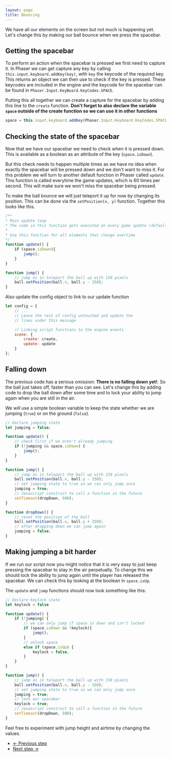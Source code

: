 ```yaml
---
layout: page
title: Bouncing
---
```


We have all our elements on the screen but not much is happening yet.
Let's change this by making our ball bounce when we press the spacebar.

## Getting the spacebar
To perform an action when the spacebar is pressed we first need to capture it. 
In Phaser we can get capture any key by calling `this.input.keyboard.addKey(key)`, with `key` the keycode of the required key.
This returns an object we can then use to check if the key is pressed.
These keycodes are included in the engine and the keycode for the spacebar can be found in `Phaser.Input.KeyBoard.KeyCodes.SPACE`.

Putting this all together we can create a capture for the spacebar by adding this line to the `create` function.
**Don't forget to also declare the variable `space` outside of the create function so we can use it in other functions**

```javascript
space = this.input.keyboard.addKey(Phaser.Input.Keyboard.KeyCodes.SPACE);
```

## Checking the state of the spacebar
Now that we have our spacebar we need to check when it is pressed down.
This is available as a boolean as an attribute of the key (`space.isDown`).

But this check needs to happen multiple times as we have no idea when exactly the spacebar will be pressed down and we don't want to miss it.
For this problem we will turn to another default function in Phaser called `update`.
This function is called everytime the game updates, which is 60 times per second. 
This will make sure we won't miss the spacebar being pressed.

To make the ball bounce we will just teleport it up for now by changing its position. 
This can be done via the `setPosition(x, y)` function.
Together this looks like this.

```javascript
/**
* Main update loop
* The code in this function gets executed on every game update (default 60 times per second)
*
* Use this function for all elements that change overtime
*/
function update() {
    if (space.isDown){
        jump();
    }
}

function jump() {
    // jump as in teleport the ball up with 150 pixels
    ball.setPosition(ball.x, ball.y - 150);
}
```
Also update the config object to link to our update function
```javascript
let config = {
    // ...
    // Leave the rest of config untouched and update the 
    // lines under this message

    // Linking script functions to the engine events
    scene: {
        create: create,
        update: update
    }
};
```

## Falling down
The previous code has a serious omission: **There is no falling down yet!**.
So the ball just takes off, faster than you can see.
Let's change this by adding code to drop the ball down after some time and to lock your ability to jump again when you are still in the air.

We will use a simple boolean variable to keep the state whether we are jumping (`true`) or on the ground (`false`). 

```javascript
// Declare jumping state
let jumping = false;

function update() {
    // check first if we aren't already jumping
    if (!jumping && space.isDown) {
        jump();        
    } 
}

function jump() {
    // jump as in teleport the ball up with 150 pixels
    ball.setPosition(ball.x, ball.y - 150);
    // set jumping state to true so we can only jump once
    jumping = true;
    // Javascript construct to call a function in the future
    setTimeout(dropDown, 500);
}

function dropDown() {
    // reset the position of the ball
    ball.setPosition(ball.x, ball.y + 150);
    // after dropping down we can jump again
    jumping = false;
}
```

## Making jumping a bit harder
If we run our script now you might notice that it is very easy to just keep pressing the spacebar to stay in the air perpetually.
To change this we should lock the ability to jump again until the player has released the spacebar.
We can check this by looking at the boolean in `space.isUp`.

The `update` and `jump` functions should now look something like this:

```javascript
// Declare keylock state
let keylock = false

function update() {
    if (!jumping) {
        // we can only jump if space is down and isn't locked
        if (space.isDown && !keylock){
            jump();
        }
        // unlock space
        else if (space.isUp) {
            keylock = false;
        }             
    } 
}

function jump() {
    // jump as in teleport the ball up with 150 pixels
    ball.setPosition(ball.x, ball.y - 150);
    // set jumping state to true so we can only jump once
    jumping = true;
    // lock our spacebar
    keylock = true;
    // Javascript construct to call a function in the future
    setTimeout(dropDown, 500);
}
```

Feel free to experiment with jump height and airtime by changing the values.

<ul class="pager blog-pager">
    <li class="previous">
    <a href="{{ "workshops/w1/exercise/step_3" | relative_url }}" data-toggle="tooltip" data-placement="top" title="Previous Step">&larr; Previous step</a>
    </li>
    <li class="next">
        <a href="{{ "workshops/w1/exercise/step_5" | relative_url }}" data-toggle="tooltip" data-placement="top" title="Next step">Next step &rarr;</a>
    </li>
</ul>